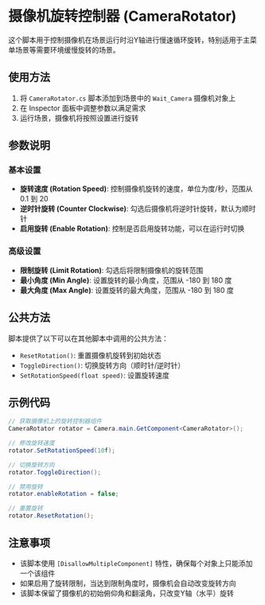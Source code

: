# 摄像机旋转控制器 (CameraRotator)

这个脚本用于控制摄像机在场景运行时沿Y轴进行慢速循环旋转，特别适用于主菜单场景等需要环境缓慢旋转的场景。

## 使用方法

1. 将 `CameraRotator.cs` 脚本添加到场景中的 `Wait_Camera` 摄像机对象上
2. 在 Inspector 面板中调整参数以满足需求
3. 运行场景，摄像机将按照设置进行旋转

## 参数说明

### 基本设置

- **旋转速度 (Rotation Speed)**: 控制摄像机旋转的速度，单位为度/秒，范围从 0.1 到 20
- **逆时针旋转 (Counter Clockwise)**: 勾选后摄像机将逆时针旋转，默认为顺时针
- **启用旋转 (Enable Rotation)**: 控制是否启用旋转功能，可以在运行时切换

### 高级设置

- **限制旋转 (Limit Rotation)**: 勾选后将限制摄像机的旋转范围
- **最小角度 (Min Angle)**: 设置旋转的最小角度，范围从 -180 到 180 度
- **最大角度 (Max Angle)**: 设置旋转的最大角度，范围从 -180 到 180 度

## 公共方法

脚本提供了以下可以在其他脚本中调用的公共方法：

- `ResetRotation()`: 重置摄像机旋转到初始状态
- `ToggleDirection()`: 切换旋转方向（顺时针/逆时针）
- `SetRotationSpeed(float speed)`: 设置旋转速度

## 示例代码

```csharp
// 获取摄像机上的旋转控制器组件
CameraRotator rotator = Camera.main.GetComponent<CameraRotator>();

// 修改旋转速度
rotator.SetRotationSpeed(10f);

// 切换旋转方向
rotator.ToggleDirection();

// 禁用旋转
rotator.enableRotation = false;

// 重置旋转
rotator.ResetRotation();
```

## 注意事项

- 该脚本使用 `[DisallowMultipleComponent]` 特性，确保每个对象上只能添加一个该组件
- 如果启用了旋转限制，当达到限制角度时，摄像机会自动改变旋转方向
- 该脚本保留了摄像机的初始俯仰角和翻滚角，只改变Y轴（水平）旋转
